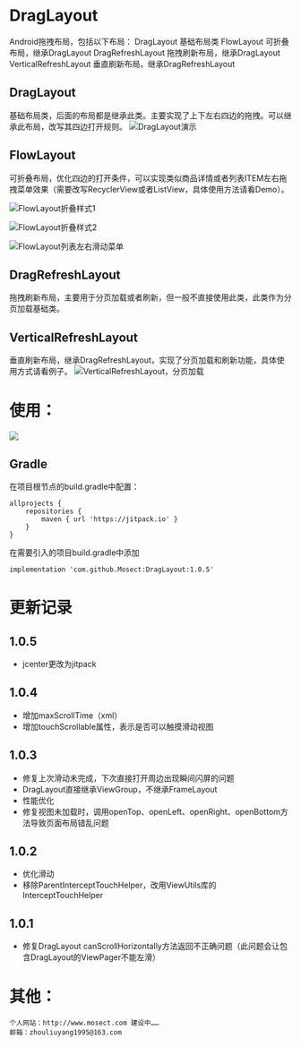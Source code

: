 # DragLayout
Android拖拽布局，包括以下布局：
	DragLayout 基础布局类
	FlowLayout 可折叠布局，继承DragLayout
	DragRefreshLayout 拖拽刷新布局，继承DragLayout
	VerticalRefreshLayout 垂直刷新布局，继承DragRefreshLayout

## DragLayout
基础布局类，后面的布局都是继承此类。主要实现了上下左右四边的拖拽。可以继承此布局，改写其四边打开规则。
![DragLayout演示](img/DragLayout.gif)

## FlowLayout
可折叠布局，优化四边的打开条件，可以实现类似商品详情或者列表ITEM左右拖拽菜单效果（需要改写RecyclerView或者ListView，具体使用方法请看Demo）。

![FlowLayout折叠样式1](img/FlowLayout1.gif)

![FlowLayout折叠样式2](img/FlowLayout2.gif)

![FlowLayout列表左右滑动菜单](img/FlowLayout3.gif)

## DragRefreshLayout
拖拽刷新布局，主要用于分页加载或者刷新，但一般不直接使用此类，此类作为分页加载基础类。

## VerticalRefreshLayout
垂直刷新布局，继承DragRefreshLayout，实现了分页加载和刷新功能，具体使用方式请看例子。
![VerticalRefreshLayout，分页加载](img/VerticalRefreshLayout.gif)

# 使用：
[![](https://jitpack.io/v/Mosect/DragLayout.svg)](https://jitpack.io/#Mosect/DragLayout)

## Gradle
在项目根节点的build.gradle中配置：
```
allprojects {
    repositories {
        maven { url 'https://jitpack.io' }
    }
}
```
在需要引入的项目build.gradle中添加
```
implementation 'com.github.Mosect:DragLayout:1.0.5'
```

# 更新记录
## 1.0.5
* jcenter更改为jitpack
## 1.0.4
* 增加maxScrollTime（xml）
* 增加touchScrollable属性，表示是否可以触摸滑动视图
## 1.0.3
* 修复上次滑动未完成，下次直接打开周边出现瞬间闪屏的问题
* DragLayout直接继承ViewGroup，不继承FrameLayout
* 性能优化
* 修复视图未加载时，调用openTop、openLeft、openRight、openBottom方法导致页面布局错乱问题
## 1.0.2
* 优化滑动
* 移除ParentInterceptTouchHelper，改用ViewUtils库的InterceptTouchHelper
## 1.0.1
* 修复DragLayout canScrollHorizontally方法返回不正确问题（此问题会让包含DragLayout的ViewPager不能左滑）

# 其他：
```
个人网站：http://www.mosect.com 建设中……
邮箱：zhouliuyang1995@163.com
```
